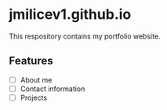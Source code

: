 # jmilicev1.github.io

This respository contains my portfolio website.

## Features

- [ ] About me 
- [ ] Contact information
- [ ] Projects
